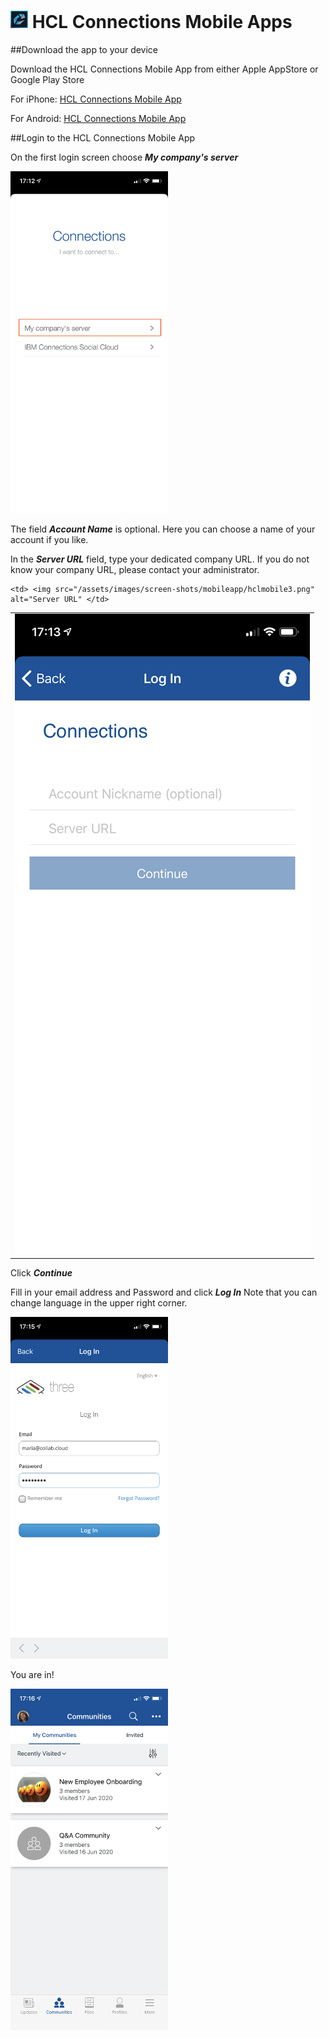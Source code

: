 # <img src="/assets/images/HCL_Connection_Master.png" alt="ConnectionsLogo" height="28" /> HCL Connections Mobile Apps

##Download the app to your device

Download the HCL Connections Mobile App from either Apple AppStore or Google Play Store

For iPhone: [HCL Connections Mobile App](https://apps.apple.com/us/app/hcl-connections/id450533489)

For Android: [HCL Connections Mobile App](https://play.google.com/store/apps/details?id=com.ibm.lotus.connections.mobile&hl=en)

##Login to the HCL Connections Mobile App

On the first login screen choose **_My company's server_**

<img src="/assets/images/screen-shots/mobileapp/hclmobile1.png" alt="My company's server" width="50%" />

The field **_Account Name_** is optional. Here you can choose a name of your account if you like.

In the **_Server URL_** field, type your dedicated company URL. If you do not know your company URL, please contact your administrator.

<table>
  <tr>
    <td> <img src="/assets/images/screen-shots/mobileapp/hclmobile2.png"  alt="Server URL" ></td>

    <td> <img src="/assets/images/screen-shots/mobileapp/hclmobile3.png" alt="Server URL" </td>
   </tr>
</table>

Click **_Continue_**

Fill in your email address and Password and click **_Log In_** Note that you can change language in the upper right corner.

<img src="/assets/images/screen-shots/mobileapp/hclmobile5.png" alt="Log In" width="50%"/>

You are in!

<img src="/assets/images/screen-shots/mobileapp/hclmobile6.png" alt="Connections Mobile" width="50%"/>
